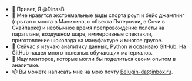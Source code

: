 - 👋 Привет, Я @DinasB 
- 👀 Мне нравятся экстремальные виды спорта роуп и бейс джампинг (прыгал с моста в Манихино, с объекта Пятерочки, в Сочи в Скайпарке) и необычное время препровождение полеты на параплане, воздушном шаре, иммерсивные спектакли, приготовление шоколада на мануфактуре и многое другое.
- 🌱 Сейчас я изучаю аналитику данных, Python и осваиваю GitHub. На GitHub нашел много полезных обучающих материалов.
- 💞️ Ищу менторов, которые могли бы поделиться своим опытом в аналитике. 
- 📫 Вы можете написать мне на мою почту Belugin-da@inbox.ru.

<!---
DinasB/DinasB is a ✨ special ✨ repository because its `README.md` (this file) appears on your GitHub profile.
You can click the Preview link to take a look at your changes.
--->
